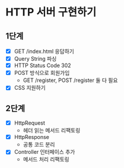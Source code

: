 # HTTP 서버 구현하기

## 1단계

- [x] GET /index.html 응답하기
- [x] Query String 파싱
- [x] HTTP Status Code 302
- [x] POST 방식으로 회원가입
    - GET /register, POST /register 둘 다 필요
- [x] CSS 지원하기

## 2단계

- [x] HttpRequest
    - 헤더 읽는 메서드 리팩토링
- [x] HttpResponse
    - 공통 코드 분리
- [x] Controller 인터페이스 추가
    - 메서드 처리 리팩토링